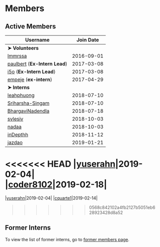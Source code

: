 # Members

## Active Members

|**Username**|**Join Date**|
|------------|-------------|
|**➤ Volunteers**||
|[lmmrssa](https://lmmrssa.github.io)| 2016-09-01 |
|[paulbert](profiles/paulbert.md) (**Ex-Intern Lead**)| 2017-03-08 |
|[i5o](profiles/i5o.md) (**Ex-Intern Lead**)| 2017-03-08 |
|[empeje](profiles/empeje.md) (**ex-intern**)| 2017-04-29 |
|**➤ Interns**||
|[leahphuong](profiles/leahphuong.md)|2018-07-10|
|[Sriharsha-Singam](profiles/Sriharsha-Singam.md)|2018-07-10|
|[BhargaviNadendla](profiles/BhargaviNadendla.md)|2018-07-18|
|[svlesiv](profiles/svlesiv.md)|2018-10-03|
|[nadaa](profiles/nadaa.md)|2018-10-03|
|[inDepthh](profiles/inDepthh.md)|2018-11-12|
|[jazdao](profiles/jazdao.md)|2019-01-21|
<<<<<<< HEAD
|[yuserahn](profiles/yuserahn.md)|2019-02-04|  
|[coder8102](profiles/coder8102.md)|2019-02-18| 
=======
|[yuserahn](profiles/yuserahn.md)|2019-02-04| 
|[cquarte1](profiles/cquarte1.md)|2019-02-14|  

>>>>>>> 0568c842102a4fb2127b5051eb628923428d8a52

## Former Interns
To view the list of former interns, go to [former members page](vi-former-members.md).
